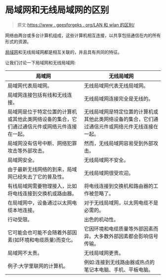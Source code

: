 # 局域网和无线局域网的区别

> 原文:[https://www . geesforgeks . org/LAN 和 wlan 的区别/](https://www.geeksforgeeks.org/difference-between-lan-and-wlan/)

网络由两台或多台计算机组成，这些计算机相互连接，以共享包括通信在内的所有形式的资源。

[局域网](https://www.geeksforgeeks.org/types-of-area-networks-lan-man-and-wan/)和无线局域网都是相互关联的，并且具有共同的特征。

让我们讨论一下局域网和无线局域网:

<center>

| 局域网 | 无线局域网 |
| --- | --- |
| 局域网代表局域网。 | 无线局域网代表无线局域网。 |
| 局域网连接包括有线和无线连接。 | 无线局域网连接完全是无线的。 |
| 局域网是位于特定位置的计算机或其他此类网络设备的集合，它们通过通信元件或网络元件连接在一起。 | 无线局域网是特定位置的计算机或其他此类网络设备的集合，它们通过通信元件或网络元件无线连接在一起。 |
| 局域网没有信号中断、网络犯罪攻击等外部攻击。 | 然而，无线局域网容易受到外部攻击。 |
| 局域网安全。 | 无线局域网不安全。 |
| 由于最新无线网络的到来，局域网已经失去了它的普及性。 | 无线局域网很受欢迎。 |
| 有线局域网需要物理接入，比如将电线连接到交换机或路由器。 | 将电线连接到交换机和路由器的工作被忽略了。 |
| 在局域网中，设备通过以太网电缆本地连接。 | 对于无线局域网，以太网电缆不是必需的。 |
| 行动受限。 | 出色的机动性。 |
| 它可能会也可能不会随着外部因素(如环境和电缆质量)而变化。 | 它因环境和电缆质量等外部因素而异。大多数外部因素都会影响信号传输。 |
| 局域网不太贵。 | 无线局域网更贵。 |
| 例子:大学里联网的计算机。 | 例如:连接到无线路由器或热点的笔记本电脑、手机、平板电脑。 |

</center>